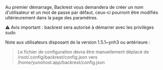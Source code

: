 Au premier démarrage, Backrest vous demandera de créer un nom d'utilisateur et un mot de passe par défaut, ceux-ci pourront être modifiés ultérieurement dans la page des paramètres.


⚠️ Avis important : backrest sera autorisé à démarrer avec les privilèges sudo

Note aux utilisateurs disposant de la version 1.5.1~ynh3 ou antérieure :

> Le fichier de configuration devra être manuellement déplacé de /root/.config/backrest/config.json vers /home/yunohost.app/backrest/config.json
